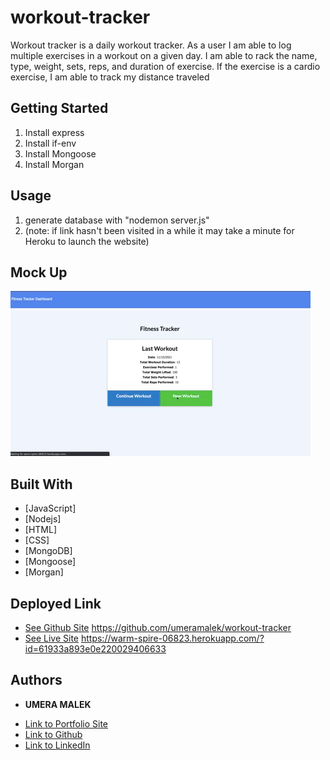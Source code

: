# workout-tracker
Workout tracker is a daily workout tracker. As a user I am able to log multiple exercises in a workout on a given day. I am able to rack the name, type, weight, sets, reps, and duration of exercise. If the exercise is a cardio exercise, I am able to track my distance traveled

## Getting Started
1. Install express
2. Install if-env
3. Install Mongoose
4. Install Morgan


## Usage 
1. generate database with "nodemon server.js"
 2. (note: if link hasn't been visited in a while it may take a minute for Heroku to launch the website)

## Mock Up
![](assets/workout-giphy.gif)

## Built With

* [JavaScript]
* [Nodejs]
* [HTML] 
* [CSS]
* [MongoDB]
* [Mongoose]
* [Morgan]

## Deployed Link

* [See Github Site](#) https://github.com/umeramalek/workout-tracker
* [See Live Site](#) https://warm-spire-06823.herokuapp.com/?id=61933a893e0e220029406633



## Authors

* **UMERA MALEK** 

- [Link to Portfolio Site](https://umeramalek.github.io/umeramalek-portfolio-3/)
- [Link to Github](https://github.com/umeramalek)
- [Link to LinkedIn](www.linkedin.com/in/umeramalek)




